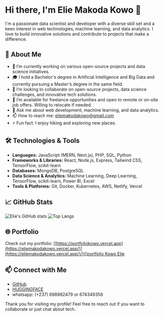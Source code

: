 # Hi there, I'm Elie Makoda Kowo 👋

I'm a passionate data scientist and developer with a diverse skill set and a keen interest in web technologies, machine learning, and data analytics. I love to build innovative solutions and contribute to projects that make a difference.

## 🚀 About Me

- 🔭 I’m currently working on various open-source projects and data science initiatives.
- 🎓 I hold a Bachelor's degree in Artificial Intelligence and Big Data and currently pursuing a Master's degree in the same field.
- 👯 I’m looking to collaborate on open-source projects, data science challenges, and innovative tech solutions.
- 💼 I’m available for freelance opportunities and open to remote or on-site job offers. Willing to relocate if needed.
- 💬 Ask me about web development, machine learning, and data analytics.
- 📫 How to reach me: [eliemakodakowo@gmail.com](mailto:eliemakodakowo@gmail.com)
- ⚡ Fun fact: I enjoy hiking and exploring new places.

## 🛠️ Technologies & Tools

- **Languages:** JavaScript (MERN, Next.js), PHP, SQL, Python
- **Frameworks & Libraries:** React, Node.js, Express, Tailwind CSS, TensorFlow, scikit-learn
- **Databases:** MongoDB, PostgreSQL
- **Data Science & Analytics:** Machine Learning, Deep Learning, TensorFlow, scikit-learn, Power BI, Excel
- **Tools & Platforms:** Git, Docker, Kubernetes, AWS, Netlify, Vercel

## 📈 GitHub Stats

![Elie's GitHub stats](https://github-readme-stats.vercel.app/api?username=eliemakoda&show_icons=true&theme=radical)
![Top Langs](https://github-readme-stats.vercel.app/api/top-langs/?username=eliemakoda&layout=compact&theme=radical)

## 🌐 Portfolio

Check out my portfolio: [[[https://portfoliokowo.vercel.app](https://eliemakodakowo.vercel.app/)](https://eliemakodakowo.vercel.app/)/]([portfolio Kowo Elie]([https://portfoliokowo.vercel.app](https://eliemakodakowo.vercel.app/)/)

## 📫 Connect with Me
- [GitHub](https://github.com/eliemakoda)
- [HUGGINGFACE](https://huggingface.co/ElieMark)
- whatsapp: (+237) 698982479 or 674349356

Thank you for visiting my profile! Feel free to reach out if you want to collaborate or just chat about tech.
